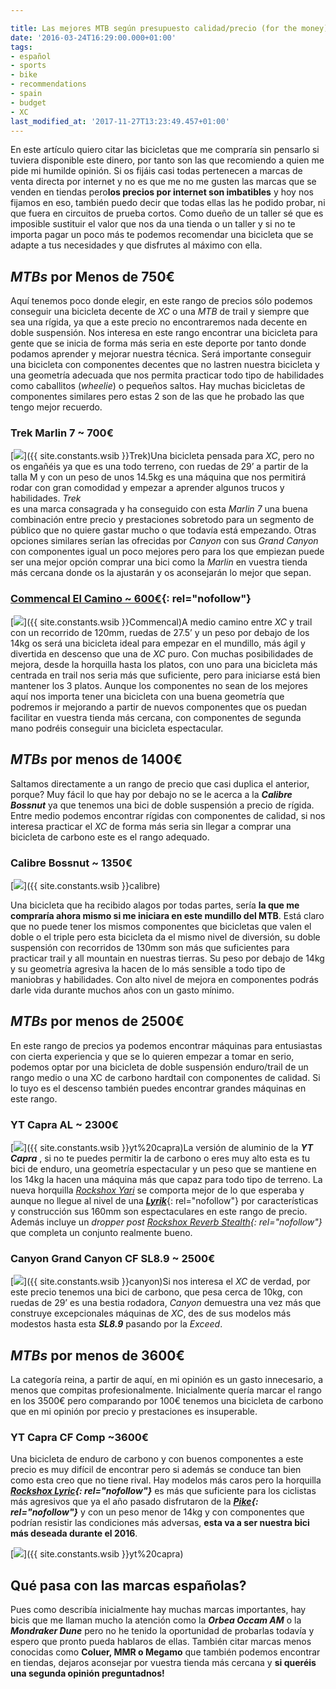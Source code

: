 ```yaml
---

title: Las mejores MTB según presupuesto calidad/precio (for the money)
date: '2016-03-24T16:29:00.000+01:00'
tags:
- español
- sports
- bike
- recommendations
- spain
- budget
- XC
last_modified_at: '2017-11-27T13:23:49.457+01:00'
---
```


En este artículo quiero citar las bicicletas que me compraría sin pensarlo si tuviera disponible este dinero, por tanto son las que recomiendo a quien me pide mi humilde opinión. Si os fijáis casi todas pertenecen a marcas de venta directa por internet y no es que me no me gusten las marcas que se venden en tiendas pero**los precios por internet son imbatibles** y hoy nos fijamos en eso, también puedo decir que todas ellas las he podido probar, ni que fuera en circuitos de prueba cortos. Como dueño de un taller sé que es imposible sustituir el valor que nos da una tienda o un taller y si no te importa pagar un poco más te podemos recomendar una bicicleta que se adapte a tus necesidades y que disfrutes al máximo con ella.  
  
_MTBs_ por Menos de 750€
------------------------

Aquí tenemos poco donde elegir, en este rango de precios sólo podemos conseguir una bicicleta decente de _XC_ o una _MTB_ de trail y siempre que sea una rígida, ya que a este precio no encontraremos nada decente en doble suspensión. Nos interesa en este rango encontrar una bicicleta para gente que se inicia de forma más seria en este deporte por tanto donde podamos aprender y mejorar nuestra técnica. Será importante conseguir una bicicleta con componentes decentes que no lastren nuestra bicicleta y una geometría adecuada que nos permita practicar todo tipo de habilidades como caballitos (_wheelie_) o pequeños saltos. Hay muchas bicicletas de componentes similares pero estas 2 son de las que he probado las que tengo mejor recuerdo.  
  
### Trek Marlin 7 ~ 700€

 [![](https://3.bp.blogspot.com/-4TJr5BTyjAg/VvQIkuV_wXI/AAAAAAAAAw4/AtBBLklYvWYv0DTwRcz_RaR34OmdW3siQ/s200/trek%2Bmarlin%2B7.jpg)]({{ site.constants.wsib }}Trek)Una bicicleta pensada para _XC_, pero no os engañéis ya que es una todo terreno, con ruedas de 29’ a partir de la talla M y con un peso de unos 14.5kg es una máquina que nos permitirá rodar con gran comodidad y empezar a aprender algunos trucos y habilidades. _Trek_  
es una marca consagrada y ha conseguido con esta _Marlin 7_ una buena combinación entre precio y prestaciones sobretodo para un segmento de público que no quiere gastar mucho o que todavía está empezando. Otras opciones similares serían las ofrecidas por _Canyon_ con sus _Grand Canyon_ con componentes igual un poco mejores pero para los que empiezan puede ser una mejor opción comprar una bici como la _Marlin_ en vuestra tienda más cercana donde os la ajustarán y os aconsejarán lo mejor que sepan.  
  
### [Commencal El Camino ~ 600€](https://ad.zanox.com/ppc/?37368613C2015662025T&ULP=%5b%5bhttps://www.chainreactioncycles.com/es/en/commencal-el-camino-hardtail-bike-2017/rp-prod147105%5d%5d){: rel="nofollow"}

 [![](https://1.bp.blogspot.com/-ymSQnwZGh6g/VvQJl7XFWKI/AAAAAAAAAw8/UUCcgkdMwW8bovsVt1nJWM8yt74BrL76w/s200/16CAMINORD_680%255B1%255D.jpg)]({{ site.constants.wsib }}Commencal)A medio camino entre _XC_ y trail con un recorrido de 120mm, ruedas de 27.5’ y un peso por debajo de los 14kg os será una bicicleta ideal para empezar en el mundillo, más ágil y divertida en descenso que una de _XC_ puro. Con muchas posibilidades de mejora, desde la horquilla hasta los platos, con uno para una bicicleta más centrada en trail nos seria más que suficiente, pero para iniciarse está bien mantener los 3 platos. Aunque los componentes no sean de los mejores aquí nos importa tener una bicicleta con una buena geometría que podremos ir mejorando a partir de nuevos componentes que os puedan facilitar en vuestra tienda más cercana, con componentes de segunda mano podréis conseguir una bicicleta espectacular.  
  
_MTBs_ por menos de 1400€
-------------------------

Saltamos directamente a un rango de precio que casi duplica el anterior, porque? Muy fácil lo que hay por debajo no se le acerca a la _**Calibre Bossnut**_ ya que tenemos una bici de doble suspensión a precio de rígida. Entre medio podemos encontrar rígidas con componentes de calidad, si nos interesa practicar el _XC_ de forma más seria sin llegar a comprar una bicicleta de carbono este es el rango adequado.  
  
### Calibre Bossnut ~ 1350€

[![](https://4.bp.blogspot.com/-ZAjxt_J4wBM/VvQJ-wUolrI/AAAAAAAAAxA/uckHoQDeeTkdBlhzRkvyt3KzZwh6-I2ag/s320/44081-140915111555301331578%255B1%255D.jpg)]({{ site.constants.wsib }}calibre)

Una bicicleta que ha recibido alagos por todas partes, sería **la que me compraría ahora mismo si me iniciara en este mundillo del MTB**. Está claro que no puede tener los mismos componentes que bicicletas que valen el doble o el triple pero esta bicicleta da el mismo nivel de diversión, su doble suspensión con recorridos de 130mm son más que suficientes para practicar trail y all mountain en nuestras tierras. Su peso por debajo de 14kg y su geometría agresiva la hacen de lo más sensible a todo tipo de maniobras y habilidades. Con alto nivel de mejora en componentes podrás darle vida durante muchos años con un gasto mínimo.  
  
_MTBs_ por menos de 2500€
-------------------------

En este rango de precios ya podemos encontrar máquinas para entusiastas con cierta experiencia y que se lo quieren empezar a tomar en serio, podemos optar por una bicicleta de doble suspensión enduro/trail de un rango medio o una XC de carbono hardtail con componentes de calidad. Si lo tuyo es el descenso también puedes encontrar grandes máquinas en este rango.  
  
### YT Capra AL ~ 2300€

 [![](https://4.bp.blogspot.com/-0gq1EUSYHco/VvQKb_Y-lVI/AAAAAAAAAxI/vMTHQoRXGtIjaK1IiVINwReG-I2qMqk2A/s200/yt%2Bcapra%2Bal.jpg)]({{ site.constants.wsib }}yt%20capra)La versión de aluminio de la _**YT Capra**_ , si no te puedes permitir la de carbono o eres muy alto esta es tu bici de enduro, una geometría espectacular y un peso que se mantiene en los 14kg la hacen una máquina más que capaz para todo tipo de terreno. La nueva horquilla _[Rockshox Yari](https://ad.zanox.com/ppc/?37368613C2015662025T&ULP=[[https://www.chainreactioncycles.com/es/en/s?q=rockshox+yari+rc+solo+air+forks+2016&cat=product]])_ se comporta mejor de lo que esperaba y aunque no llegue al nivel de una [_**Lyrik**_](https://ad.zanox.com/ppc/?37368613C2015662025T&ULP=[[https://www.chainreactioncycles.com/es/en/rockshox-lyrik-rct3-solo-air-plus-size-forks-2016/rp-prod139407]]){: rel="nofollow"} por características y construcción sus 160mm son espectaculares en este rango de precio. Además incluye un _dropper post [Rockshox Reverb Stealth](https://ad.zanox.com/ppc/?37368613C2015662025T&ULP=[[https://www.chainreactioncycles.com/es/en/s?q=rockshox+reverb+stealth&cat=direct]]){: rel="nofollow"}_ que completa un conjunto realmente bueno.  
  
### Canyon Grand Canyon CF SL8.9 ~ 2500€

 [![](https://1.bp.blogspot.com/-TRnwoU-f1xA/VvQLM1ZyFII/AAAAAAAAAxU/t0fCvMC2laM1oAcZh1_YGpGN_xnWtBwsQ/s200/GRAND%2BCANYON%2BCF%2BSL%2B8.9.jpg)]({{ site.constants.wsib }}canyon)Si nos interesa el _XC_ de verdad, por este precio tenemos una bici de carbono, que pesa cerca de 10kg, con ruedas de 29’ es una bestia rodadora, _Canyon_ demuestra una vez más que construye excepcionales máquinas de _XC_, des de sus modelos más modestos hasta esta **_SL8.9_** pasando por la _Exceed_.  
  
_MTBs_ por menos de 3600€
-------------------------

La categoría reina, a partir de aquí, en mi opinión es un gasto innecesario, a menos que compitas profesionalmente. Inicialmente quería marcar el rango en los 3500€ pero comparando por 100€ tenemos una bicicleta de carbono que en mi opinión por precio y prestaciones es insuperable.  
  
### YT Capra CF Comp ~3600€

Una bicicleta de enduro de carbono y con buenos componentes a este precio es muy difícil de encontrar pero si además se conduce tan bien como esta creo que no tiene rival. Hay modelos más caros pero la horquilla _**[Rockshox Lyric](https://ad.zanox.com/ppc/?37368613C2015662025T&ULP=[[https://www.chainreactioncycles.com/es/en/rockshox-lyrik-rct3-solo-air-plus-size-forks-2016/rp-prod139407]]){: rel="nofollow"}**_ es más que suficiente para los ciclistas más agresivos que ya el año pasado disfrutaron de la **_[Pike](https://ad.zanox.com/ppc/?37368613C2015662025T&ULP=[[https://www.chainreactioncycles.com/es/en/s?q=pike+rct3&cat=direct]]){: rel="nofollow"}_** y con un peso menor de 14kg y con componentes que podrían resistir las condiciones más adversas, **esta va a ser nuestra bici más deseada durante el 2016**.  

[![](https://4.bp.blogspot.com/-RZPi-sdeRs0/VvQLvvWbj_I/AAAAAAAAAxY/1TTLlH_BBcIKnE8JuPvQc6Qv6iGA9VTRg/s320/yt%2Bcapra%2Bcf%2Bcomp.jpg)]({{ site.constants.wsib }}yt%20capra)

Qué pasa con las marcas españolas?
----------------------------------

Pues como describía inicialmente hay muchas marcas importantes, hay bicis que me llaman mucho la atención como la _**Orbea Occam AM**_ o la **_Mondraker Dune_** pero no he tenido la oportunidad de probarlas todavía y espero que pronto pueda hablaros de ellas. También citar marcas menos conocidas como **Coluer, MMR o Megamo** que también podemos encontrar en tiendas, dejaros aconsejar por vuestra tienda más cercana y **si queréis una segunda opinión preguntadnos!**
